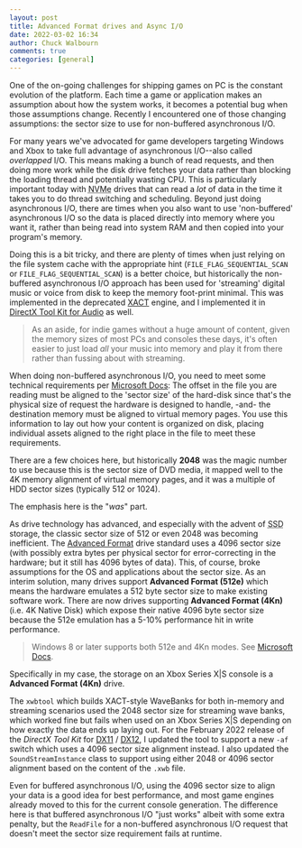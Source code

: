 ```yaml
---
layout: post
title: Advanced Format drives and Async I/O
date: 2022-03-02 16:34
author: Chuck Walbourn
comments: true
categories: [general]
---
```


One of the on-going challenges for shipping games on PC is the constant evolution of the platform. Each time a game or application makes an assumption about how the system works, it becomes a potential bug when those assumptions change. Recently I encountered one of those changing assumptions: the sector size to use for non-buffered asynchronous I/O.

<!--more-->

For many years we've advocated for game developers targeting Windows and Xbox to take full advantage of asynchronous I/O--also called *overlapped* I/O. This means making a bunch of read requests, and then doing more work while the disk drive fetches your data rather than blocking the loading thread and potentially wasting CPU. This is particularly important today with <abbr title="nonvolatile memory express">NVMe</abbr> drives that can read a *lot* of data in the time it takes you to do thread switching and scheduling. Beyond just doing asynchronous I/O, there are times when you also want to use 'non-buffered' asynchronous I/O so the data is placed directly into memory where you want it, rather than being read into system RAM and then copied into your program's memory.

Doing this is a bit tricky, and there are plenty of times when just relying on the file system cache with the appropriate hint (``FILE_FLAG_SEQUENTIAL_SCAN`` or ``FILE_FLAG_SEQUENTIAL_SCAN``) is a better choice, but historically the non-buffered asynchronous I/O approach has been used for 'streaming' digital music or voice from disk to keep the memory foot-print minimal. This was implemented in the deprecated [XACT](https://en.wikipedia.org/wiki/Cross-platform_Audio_Creation_Tool) engine, and I implemented it in [DirectX Tool Kit for Audio](https://walbourn.github.io/directx-tool-kit-for-audio/) as well.

> As an aside, for indie games without a huge amount of content, given the memory sizes of most PCs and consoles these days, it's often easier to just load *all* your music into memory and play it from there rather than fussing about with streaming.

When doing non-buffered asynchronous I/O, you need to meet some technical requirements per [Microsoft Docs](https://docs.microsoft.com/windows/win32/fileio/synchronous-and-asynchronous-i-o): The offset in the file you are reading must be aligned to the 'sector size' of the hard-disk since that's the physical size of request the hardware is designed to handle, -and- the destination memory must be aligned to virtual memory pages. You use this information to lay out how your content is organized on disk, placing individual assets aligned to the right place in the file to meet these requirements.

There are a few choices here, but historically **2048** was the magic number to use because this is the sector size of DVD media, it mapped well to the 4K memory alignment of virtual memory pages, and it was a multiple of HDD sector sizes (typically 512 or 1024).

The emphasis here is the "*was*" part.

As drive technology has advanced, and especially with the advent of <abbr title="solid state drives">SSD</abbr> storage, the classic sector size of 512 or even 2048 was becoming inefficient. The [Advanced Format](https://en.wikipedia.org/wiki/Advanced_Format) drive standard uses a 4096 sector size (with possibly extra bytes per physical sector for error-correcting in the hardware; but it still has 4096 bytes of data). This, of course, broke assumptions for the OS and applications about the sector size.  As an interim solution, many drives support **Advanced Format (512e)** which means the hardware emulates a 512 byte sector size to make existing software work. There are now drives supporting **Advanced Format (4Kn)** (i.e. 4K Native Disk) which expose their native 4096 byte sector size because the 512e emulation has a 5-10% performance hit in write performance.

> Windows 8 or later supports both 512e and 4Kn modes. See [Microsoft Docs](https://docs.microsoft.com/windows/compatibility/advanced-format-disk-compatibility-update).

Specifically in my case, the storage on an Xbox Series X\|S console is a **Advanced Format (4Kn)** drive.

The ``xwbtool`` which builds XACT-style WaveBanks for both in-memory and streaming scenarios used the 2048 sector size for streaming wave banks, which worked fine but fails when used on an Xbox Series X\|S depending on how exactly the data ends up laying out. For the February 2022 release of the *DirectX Tool Kit* for [DX11](https://github.com/microsoft/DirectXTK/releases/tag/feb2022) / [DX12](https://github.com/microsoft/DirectXTK12/releases/tag/feb2022), I updated the tool to support a new ``-af`` switch which uses a 4096 sector size alignment instead. I also updated the ``SoundStreamInstance`` class to support using either 2048 or 4096 sector alignment based on the content of the ``.xwb`` file.

Even for buffered asynchronous I/O, using the 4096 sector size to align your data is a good idea for best performance, and most game engines already moved to this for the current console generation. The difference here is that buffered asynchronous I/O "just works" albeit with some extra penalty, but the ``ReadFile`` for a non-buffered asynchronous I/O request that doesn't meet the sector size requirement fails at runtime.

